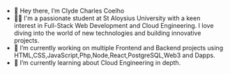 - 👋 Hey there, I’m Clyde Charles Coelho
- 🧑‍🦰 I'm a passionate student at St Aloysius University with a keen interest in Full-Stack Web Development and Cloud Engineering. I love diving into the world of new technologies and building innovative projects. 
- 👀 I’m currently working on multiple Frontend and Backend projects using HTML,CSS,JavaScript,Php,Node,React,PostgreSQL,Web3 and Dapps.
- 🌱 I’m currently learning about Cloud Engineering in depth.



<!---
clyxx09/clyxx09 is a ✨ special ✨ repository because its `README.md` (this file) appears on your GitHub profile.
You can click the Preview link to take a look at your changes.
--->
